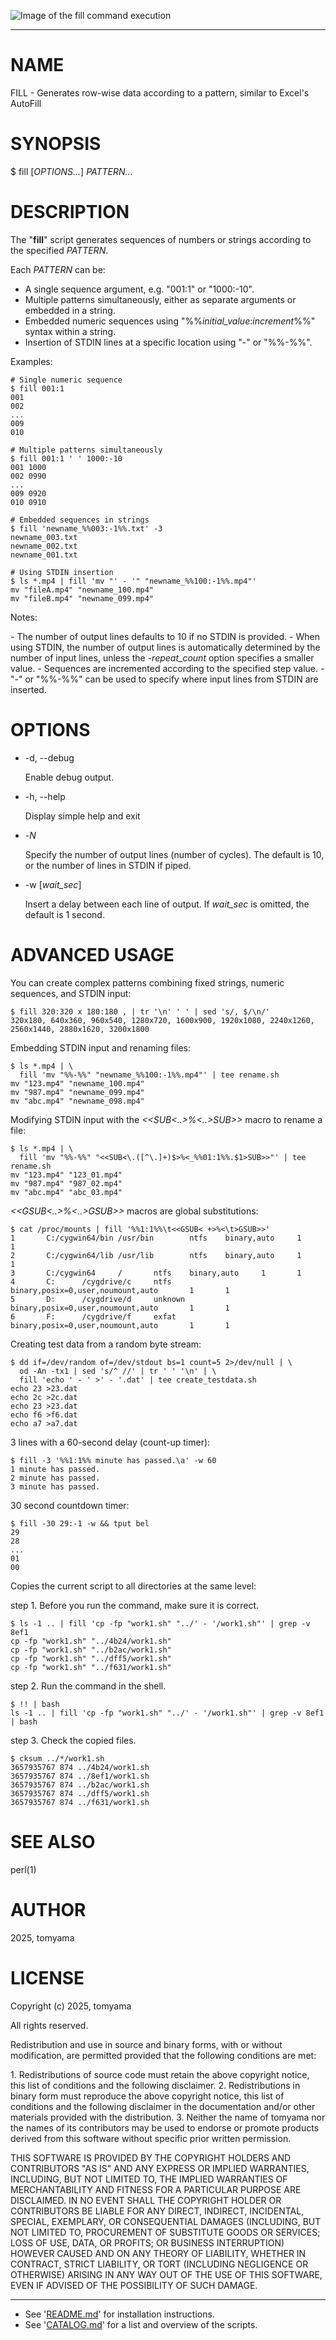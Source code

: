<!--- This file is auto-generated by `make catalog`. Do not edit manually. -->

![Image of the fill command execution](img/fill.jpg)

* * *
# NAME

FILL - Generates row-wise data according to a pattern, similar to Excel's AutoFill

# SYNOPSIS

$ fill \[_OPTIONS..._\] _PATTERN..._

# DESCRIPTION

The "**fill**" script generates sequences of numbers or strings according to the specified _PATTERN_.

Each _PATTERN_ can be:

- A single sequence argument, e.g. "001:1" or "1000:-10".
- Multiple patterns simultaneously, either as separate arguments or embedded in a string.
- Embedded numeric sequences using "%%_initial\_value_:_increment_%%" syntax within a string.
- Insertion of STDIN lines at a specific location using "-" or "%%-%%".

Examples:

    # Single numeric sequence
    $ fill 001:1
    001
    002
    ...
    009
    010

    # Multiple patterns simultaneously
    $ fill 001:1 ' ' 1000:-10
    001 1000
    002 0990
    ...
    009 0920
    010 0910

    # Embedded sequences in strings
    $ fill 'newname_%%003:-1%%.txt' -3
    newname_003.txt
    newname_002.txt
    newname_001.txt

    # Using STDIN insertion
    $ ls *.mp4 | fill 'mv "' - '" "newname_%%100:-1%%.mp4"'
    mv "fileA.mp4" "newname_100.mp4"
    mv "fileB.mp4" "newname_099.mp4"

Notes:

\- The number of output lines defaults to 10 if no STDIN is provided.
\- When using STDIN, the number of output lines is automatically determined by the number of input lines, unless the _-repeat\_count_ option specifies a smaller value.
\- Sequences are incremented according to the specified step value.
\- "-" or "%%-%%" can be used to specify where input lines from STDIN are inserted.

# OPTIONS

- -d, --debug

    Enable debug output.

- -h, --help

    Display simple help and exit

- -_N_

    Specify the number of output lines (number of cycles). The default is 10, or the number of lines in STDIN if piped.

- -w \[_wait\_sec_\]

    Insert a delay between each line of output.
    If _wait\_sec_ is omitted, the default is 1 second.

# ADVANCED USAGE

You can create complex patterns combining fixed strings, numeric sequences, and STDIN input:

    $ fill 320:320 x 180:180 , | tr '\n' ' ' | sed 's/, $/\n/'
    320x180, 640x360, 960x540, 1280x720, 1600x900, 1920x1080, 2240x1260, 2560x1440, 2880x1620, 3200x1800

Embedding STDIN input and renaming files:

    $ ls *.mp4 | \
      fill 'mv "%%-%%" "newname_%%100:-1%%.mp4"' | tee rename.sh
    mv "123.mp4" "newname_100.mp4"
    mv "987.mp4" "newname_099.mp4"
    mv "abc.mp4" "newname_098.mp4"

Modifying STDIN input with the _<<SUB<..>%<..>SUB>>_ macro to rename a file:

    $ ls *.mp4 | \
      fill 'mv "%%-%%" "<<SUB<\.([^\.]+)$>%<_%%01:1%%.$1>SUB>>"' | tee rename.sh
    mv "123.mp4" "123_01.mp4"
    mv "987.mp4" "987_02.mp4"
    mv "abc.mp4" "abc_03.mp4"

_<<GSUB<..>%<..>GSUB>>_ macros are global substitutions:

    $ cat /proc/mounts | fill '%%1:1%%\t<<GSUB< +>%<\t>GSUB>>'
    1       C:/cygwin64/bin /usr/bin        ntfs    binary,auto     1       1
    2       C:/cygwin64/lib /usr/lib        ntfs    binary,auto     1       1
    3       C:/cygwin64     /       ntfs    binary,auto     1       1
    4       C:      /cygdrive/c     ntfs    binary,posix=0,user,noumount,auto       1       1
    5       D:      /cygdrive/d     unknown binary,posix=0,user,noumount,auto       1       1
    6       F:      /cygdrive/f     exfat   binary,posix=0,user,noumount,auto       1       1

Creating test data from a random byte stream:

    $ dd if=/dev/random of=/dev/stdout bs=1 count=5 2>/dev/null | \
      od -An -tx1 | sed 's/^ //' | tr ' ' '\n' | \
      fill 'echo ' - ' >' - '.dat' | tee create_testdata.sh
    echo 23 >23.dat
    echo 2c >2c.dat
    echo 23 >23.dat
    echo f6 >f6.dat
    echo a7 >a7.dat

3 lines with a 60-second delay (count-up timer):

    $ fill -3 '%%1:1%% minute has passed.\a' -w 60
    1 minute has passed.
    2 minute has passed.
    3 minute has passed.

30 second countdown timer:

    $ fill -30 29:-1 -w && tput bel
    29
    28
    ...
    01
    00

Copies the current script to all directories at the same level:

step 1. Before you run the command, make sure it is correct.

    $ ls -1 .. | fill 'cp -fp "work1.sh" "../' - '/work1.sh"' | grep -v 8ef1
    cp -fp "work1.sh" "../4b24/work1.sh"
    cp -fp "work1.sh" "../b2ac/work1.sh"
    cp -fp "work1.sh" "../dff5/work1.sh"
    cp -fp "work1.sh" "../f631/work1.sh"

step 2. Run the command in the shell.

    $ !! | bash
    ls -1 .. | fill 'cp -fp "work1.sh" "../' - '/work1.sh"' | grep -v 8ef1 | bash

step 3. Check the copied files.

    $ cksum ../*/work1.sh
    3657935767 874 ../4b24/work1.sh
    3657935767 874 ../8ef1/work1.sh
    3657935767 874 ../b2ac/work1.sh
    3657935767 874 ../dff5/work1.sh
    3657935767 874 ../f631/work1.sh

# SEE ALSO

perl(1)

# AUTHOR

2025, tomyama

# LICENSE

Copyright (c) 2025, tomyama

All rights reserved.

Redistribution and use in source and binary forms, with or without
modification, are permitted provided that the following conditions are met:

1\. Redistributions of source code must retain the above copyright notice,
   this list of conditions and the following disclaimer.
2\. Redistributions in binary form must reproduce the above copyright notice,
   this list of conditions and the following disclaimer in the documentation
   and/or other materials provided with the distribution.
3\. Neither the name of tomyama nor the names of its contributors
   may be used to endorse or promote products derived from this software
   without specific prior written permission.

THIS SOFTWARE IS PROVIDED BY THE COPYRIGHT HOLDERS AND CONTRIBUTORS "AS IS"
AND ANY EXPRESS OR IMPLIED WARRANTIES, INCLUDING, BUT NOT LIMITED TO, THE
IMPLIED WARRANTIES OF MERCHANTABILITY AND FITNESS FOR A PARTICULAR PURPOSE ARE
DISCLAIMED. IN NO EVENT SHALL THE COPYRIGHT HOLDER OR CONTRIBUTORS BE LIABLE
FOR ANY DIRECT, INDIRECT, INCIDENTAL, SPECIAL, EXEMPLARY, OR CONSEQUENTIAL
DAMAGES (INCLUDING, BUT NOT LIMITED TO, PROCUREMENT OF SUBSTITUTE GOODS OR
SERVICES; LOSS OF USE, DATA, OR PROFITS; OR BUSINESS INTERRUPTION) HOWEVER
CAUSED AND ON ANY THEORY OF LIABILITY, WHETHER IN CONTRACT, STRICT LIABILITY,
OR TORT (INCLUDING NEGLIGENCE OR OTHERWISE) ARISING IN ANY WAY OUT OF THE USE
OF THIS SOFTWARE, EVEN IF ADVISED OF THE POSSIBILITY OF SUCH DAMAGE.

* * *
- See '[README.md](../README.md)' for installation instructions.
- See '[CATALOG.md](CATALOG.md)' for a list and overview of the scripts.
